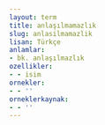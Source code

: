 ```yaml
---
layout: term
title: anlaşılmamazlık
slug: anlasilmamazlik
lisan: Türkçe
anlamlar:
- bk. anlaşılmazlık
ozellikler:
- - isim
ornekler:
- - ''
orneklerkaynak:
- - ''
---
```

